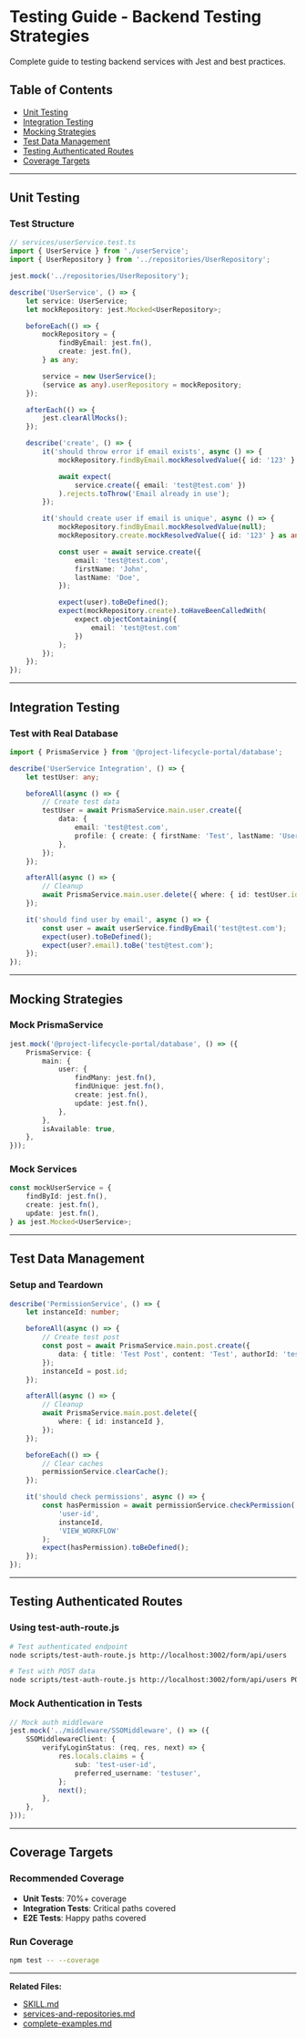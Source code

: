 # Testing Guide - Backend Testing Strategies

Complete guide to testing backend services with Jest and best practices.

## Table of Contents

- [Unit Testing](#unit-testing)
- [Integration Testing](#integration-testing)
- [Mocking Strategies](#mocking-strategies)
- [Test Data Management](#test-data-management)
- [Testing Authenticated Routes](#testing-authenticated-routes)
- [Coverage Targets](#coverage-targets)

---

## Unit Testing

### Test Structure

```typescript
// services/userService.test.ts
import { UserService } from './userService';
import { UserRepository } from '../repositories/UserRepository';

jest.mock('../repositories/UserRepository');

describe('UserService', () => {
    let service: UserService;
    let mockRepository: jest.Mocked<UserRepository>;

    beforeEach(() => {
        mockRepository = {
            findByEmail: jest.fn(),
            create: jest.fn(),
        } as any;

        service = new UserService();
        (service as any).userRepository = mockRepository;
    });

    afterEach(() => {
        jest.clearAllMocks();
    });

    describe('create', () => {
        it('should throw error if email exists', async () => {
            mockRepository.findByEmail.mockResolvedValue({ id: '123' } as any);

            await expect(
                service.create({ email: 'test@test.com' })
            ).rejects.toThrow('Email already in use');
        });

        it('should create user if email is unique', async () => {
            mockRepository.findByEmail.mockResolvedValue(null);
            mockRepository.create.mockResolvedValue({ id: '123' } as any);

            const user = await service.create({
                email: 'test@test.com',
                firstName: 'John',
                lastName: 'Doe',
            });

            expect(user).toBeDefined();
            expect(mockRepository.create).toHaveBeenCalledWith(
                expect.objectContaining({
                    email: 'test@test.com'
                })
            );
        });
    });
});
```

---

## Integration Testing

### Test with Real Database

```typescript
import { PrismaService } from '@project-lifecycle-portal/database';

describe('UserService Integration', () => {
    let testUser: any;

    beforeAll(async () => {
        // Create test data
        testUser = await PrismaService.main.user.create({
            data: {
                email: 'test@test.com',
                profile: { create: { firstName: 'Test', lastName: 'User' } },
            },
        });
    });

    afterAll(async () => {
        // Cleanup
        await PrismaService.main.user.delete({ where: { id: testUser.id } });
    });

    it('should find user by email', async () => {
        const user = await userService.findByEmail('test@test.com');
        expect(user).toBeDefined();
        expect(user?.email).toBe('test@test.com');
    });
});
```

---

## Mocking Strategies

### Mock PrismaService

```typescript
jest.mock('@project-lifecycle-portal/database', () => ({
    PrismaService: {
        main: {
            user: {
                findMany: jest.fn(),
                findUnique: jest.fn(),
                create: jest.fn(),
                update: jest.fn(),
            },
        },
        isAvailable: true,
    },
}));
```

### Mock Services

```typescript
const mockUserService = {
    findById: jest.fn(),
    create: jest.fn(),
    update: jest.fn(),
} as jest.Mocked<UserService>;
```

---

## Test Data Management

### Setup and Teardown

```typescript
describe('PermissionService', () => {
    let instanceId: number;

    beforeAll(async () => {
        // Create test post
        const post = await PrismaService.main.post.create({
            data: { title: 'Test Post', content: 'Test', authorId: 'test-user' },
        });
        instanceId = post.id;
    });

    afterAll(async () => {
        // Cleanup
        await PrismaService.main.post.delete({
            where: { id: instanceId },
        });
    });

    beforeEach(() => {
        // Clear caches
        permissionService.clearCache();
    });

    it('should check permissions', async () => {
        const hasPermission = await permissionService.checkPermission(
            'user-id',
            instanceId,
            'VIEW_WORKFLOW'
        );
        expect(hasPermission).toBeDefined();
    });
});
```

---

## Testing Authenticated Routes

### Using test-auth-route.js

```bash
# Test authenticated endpoint
node scripts/test-auth-route.js http://localhost:3002/form/api/users

# Test with POST data
node scripts/test-auth-route.js http://localhost:3002/form/api/users POST '{"email":"test@test.com"}'
```

### Mock Authentication in Tests

```typescript
// Mock auth middleware
jest.mock('../middleware/SSOMiddleware', () => ({
    SSOMiddlewareClient: {
        verifyLoginStatus: (req, res, next) => {
            res.locals.claims = {
                sub: 'test-user-id',
                preferred_username: 'testuser',
            };
            next();
        },
    },
}));
```

---

## Coverage Targets

### Recommended Coverage

- **Unit Tests**: 70%+ coverage
- **Integration Tests**: Critical paths covered
- **E2E Tests**: Happy paths covered

### Run Coverage

```bash
npm test -- --coverage
```

---

**Related Files:**
- [SKILL.md](SKILL.md)
- [services-and-repositories.md](services-and-repositories.md)
- [complete-examples.md](complete-examples.md)
